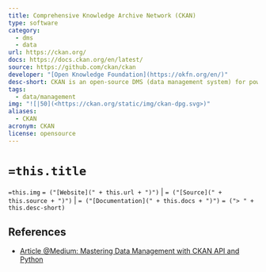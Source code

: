 ```yaml
---
title: Comprehensive Knowledge Archive Network (CKAN)
type: software
category:
  - dms
  - data
url: https://ckan.org/
docs: https://docs.ckan.org/en/latest/
source: https://github.com/ckan/ckan
developer: "[Open Knowledge Foundation](https://okfn.org/en/)"
desc-short: CKAN is an open-source DMS (data management system) for powering data hubs and data portals. CKAN makes it easy to publish, share and use data.
tags:
  - data/management
img: "![|50](<https://ckan.org/static/img/ckan-dpg.svg>)"
aliases:
  - CKAN
acronym: CKAN
license: opensource
---
```

# `=this.title`

`=this.img` `= ("[Website](" + this.url + ")")` |  `= ("[Source](" + this.source + ")")` | `= ("[Documentation](" + this.docs + ")")`
`= ("> " + this.desc-short)`

## References

- [Article @Medium: Mastering Data Management with CKAN API and Python][medium: ckan api and python]

[medium: ckan api and python]: <https://medium.com/mcd-unison/mastering-data-management-with-ckan-api-and-python-f63419791c98> (2024-02-07)
